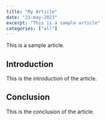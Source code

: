 ```yaml
---
title: "My Article"
date: "21-may-2023"
excerpt: "This is a sample article"
categories: ["all"]
---
```


This is a sample article. 


## Introduction

This is the introduction of the article.

## Conclusion

This is the conclusion of the article.
